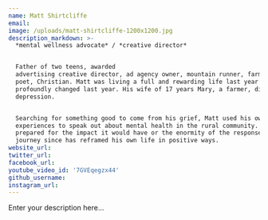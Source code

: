 ```yaml
---
name: Matt Shirtcliffe
email:
image: /uploads/matt-shirtcliffe-1200x1200.jpg
description_markdown: >-
  *mental wellness advocate* / *creative director*


  Father of two teens, awarded
  advertising creative director, ad agency owner, mountain runner, farm owner,
  poet, Christian. Matt was living a full and rewarding life last year when it
  profoundly changed last year. His wife of 17 years Mary, a farmer, died of
  depression.


  Searching for something good to come from his grief, Matt used his own
  experiences to speak out about mental health in the rural community. He wasn’t
  prepared for the impact it would have or the enormity of the response. The
  journey since has reframed his own life in positive ways.
website_url:
twitter_url:
facebook_url:
youtube_video_id: '7GVEqegzx44'
github_username:
instagram_url:
---
```


Enter your description here...
